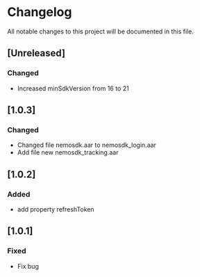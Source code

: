 # Changelog

All notable changes to this project will be documented in this file.


## [Unreleased]
### Changed
- Increased minSdkVersion from 16 to 21

## [1.0.3]

### Changed
- Changed file nemosdk.aar to nemosdk_login.aar
- Add file new nemosdk_tracking.aar

## [1.0.2]
### Added
- add property refreshToken

## [1.0.1]
### Fixed
- Fix bug

